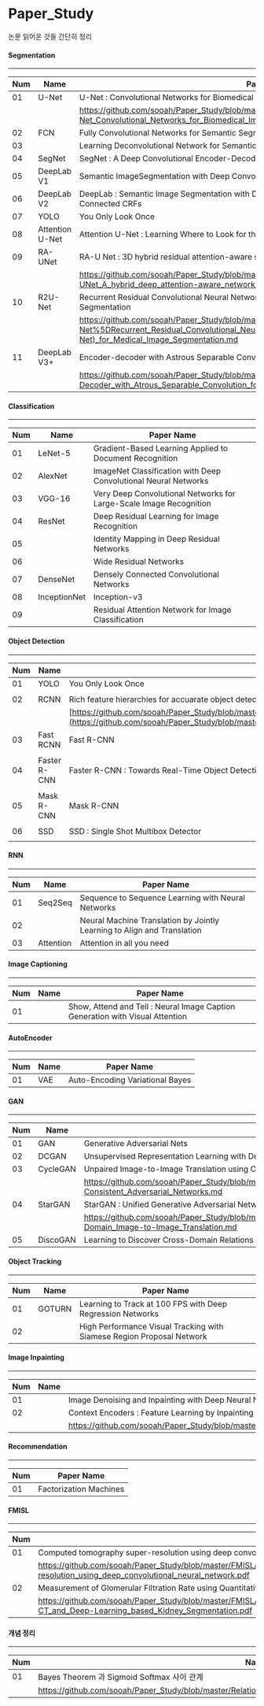 # Paper_Study

논문 읽어온 것들 간단히 정리

#### Segmentation

--------------

| Num  | Name            | Paper Name                                                   |
| ---- | --------------- | ------------------------------------------------------------ |
| 01   | U-Net           | U-Net : Convolutional Networks for Biomedical Image Segmentation |
|      |                 |https://github.com/sooah/Paper_Study/blob/master/Segmentation/U-Net_Convolutional_Networks_for_Biomedical_Image_Segmentation.pdf |
| 02   | FCN             | Fully Convolutional Networks for Semantic Segmentation       |
| 03   |                 | Learning Deconvolutional Network for Semantic Segmentation   |
| 04   | SegNet          | SegNet : A Deep Convolutional Encoder-Decoder Architecture for Image Segmentation |
| 05   | DeepLab V1      | Semantic ImageSegmentation with Deep Convolutional Nets and Fully Connected CRFs |
| 06   | DeepLab V2      | DeepLab : Semantic Image Segmentation with Deep Convolutional Nets, Atrous Convolution and Fully Connected CRFs |
| 07   | YOLO            | You Only Look Once                                           |
| 08   | Attention U-Net | Attention U-Net : Learning Where to Look for the Pancreas    |
| 09   | RA-UNet         | RA-U Net : 3D hybrid residual attention-aware segmentation   |
|      |                 | https://github.com/sooah/Paper_Study/blob/master/Segmentation/RA-UNet_A_hybrid_deep_attention-aware_network_to_extract_liver_and_tumor_in_CT_scans.md |
| 10   | R2U-Net         | Recurrent Residual Convolutional Neural Network based on U-Net(R2U-Net) for Medical Image Segmentation |
|      |                 | https://github.com/sooah/Paper_Study/blob/master/Segmentation/%5BR2U-Net%5DRecurrent_Residual_Convolutional_Neural_Network_based_on_U-Net(R2U-Net)_for_Medical_Image_Segmentation.md |
| 11   | DeepLab V3+     | Encoder-decoder with Astrous Separable Convolution for Semantic Image Segmentation |
|      |                 |https://github.com/sooah/Paper_Study/blob/master/Segmentation/%5BDeepLabV3%2B%5DEncoder-Decoder_with_Atrous_Separable_Convolution_for_Semantic_Image_Segmentation.md |


#### Classification

- - -

| Num  | Name         | Paper Name                                                   |
| ---- | ------------ | ------------------------------------------------------------ |
| 01   | LeNet-5      | Gradient-Based Learning Applied to Document Recognition      |
| 02   | AlexNet      | ImageNet Classification with Deep Convolutional Neural Networks |
| 03   | VGG-16       | Very Deep Convolutional Networks for Large-Scale Image Recognition |
| 04   | ResNet       | Deep Residual Learning for Image Recognition                 |
| 05   |              | Identity Mapping in Deep Residual Networks                   |
| 06   |              | Wide Residual Networks                                       |
| 07   | DenseNet     | Densely Connected Convolutional Networks                     |
| 08   | InceptionNet | Inception-v3                                                 |
| 09   |              | Residual Attention Network for Image Classification          |



#### Object Detection

------

| Num  | Name         | Paper Name                                                   |
| ---- | ------------ | ------------------------------------------------------------ |
| 01   | YOLO         | You Only Look Once                                           |
|      |              |                                                              |
| 02   | RCNN         | Rich feature hierarchies for accuarate object detection and semantic segmentation |
|      |              | [https://github.com/sooah/Paper_Study/blob/master/Object%20Detection/%5BRCNN%5DRich_Feature_Hierarchies_for_Accurate_Object_Detection_and_Semantic_Segmentation.md](https://github.com/sooah/Paper_Study/blob/master/Object Detection/[RCNN]Rich_Feature_Hierarchies_for_Accurate_Object_Detection_and_Semantic_Segmentation.md) |
| 03   | Fast RCNN    | Fast R-CNN                                                   |
|      |              |                                                              |
| 04   | Faster R-CNN | Faster R-CNN : Towards Real-Time Object Detection with Region Proposal Networks |
|      |              |                                                              |
| 05   | Mask R-CNN   | Mask R-CNN                                                   |
|      |              |                                                              |
| 06   | SSD          | SSD : Single Shot Multibox Detector                          |
|      |              |                                                              |







#### RNN

---

| Num  | Name      | Paper Name                                                   |
| ---- | --------- | ------------------------------------------------------------ |
| 01   | Seq2Seq   | Sequence to Sequence Learning with Neural Networks           |
| 02   |           | Neural Machine Translation by Jointly Learning to Align and Translation |
| 03   | Attention | Attention in all you need                                    |



#### Image Captioning

---

| Num  | Name | Paper Name                                                   |
| ---- | ---- | ------------------------------------------------------------ |
| 01   |      | Show, Attend and Tell : Neural Image Caption Generation with Visual Attention |


#### AutoEncoder

----

| Num  | Name | Paper Name                      |
| ---- | ---- | ------------------------------- |
| 01   | VAE  | Auto-Encoding Variational Bayes |


#### GAN

----

| Num  | Name     | Paper Name                                                   |
| ---- | -------- | ------------------------------------------------------------ |
| 01   | GAN      | Generative Adversarial Nets                                  |
| 02   | DCGAN    | Unsupervised Representation Learning with Deep Convolutional Generative Adversarial Networks |
| 03   | CycleGAN | Unpaired Image-to-Image Translation using Cycle-Consistent Adversarial Networks |
|      |          | https://github.com/sooah/Paper_Study/blob/master/GAN/Unpaired_Image-to-Image_Translation_using_Cycle-Consistent_Adversarial_Networks.md |
| 04   | StarGAN  | StarGAN : Unified Generative Adversarial Networks for Multi-Domain Image-to-Image Translation |
|      |          | https://github.com/sooah/Paper_Study/blob/master/GAN/StarGAN_Unified_Generative_Adversarial_Networks_for_Multi-Domain_Image-to-Image_Translation.md |
| 05   | DiscoGAN | Learning to Discover Cross-Domain Relations with Generative Adversarial Networks |


#### Object Tracking

------

| Num  | Name   | Paper Name                                                 |
| ---- | ------ | ---------------------------------------------------------- |
| 01   | GOTURN | Learning to Track at 100 FPS with Deep Regression Networks |
| 02 |  | High Performance Visual Tracking with Siamese Region Proposal Network|


#### Image Inpainting

---

| Num  | Name | Paper Name                                               |
| ---- | ---- | -------------------------------------------------------- |
| 01   |      | Image Denoising and Inpainting with Deep Neural Networks |
| 02   |      | Context Encoders : Feature Learning by Inpainting        |
|      |      | https://github.com/sooah/Paper_Study/blob/master/Inpainting/Context_Encoders_Feature_Learning_by_Inpainting.pdf |

#### Recommendation
-----
| Num | Paper Name|
| --- | --- |
| 01 | Factorization Machines |

#### FMISL

-----

| Num  | Paper Name                                                   |
| ---- | ------------------------------------------------------------ |
| 01   | Computed tomography super-resolution using deep convolutional neural network |
|      | https://github.com/sooah/Paper_Study/blob/master/FMISL/Computed_tomography_super-resolution_using_deep_convolutional_neural_network.pdf |
| 02   | Measurement of Glomerular Filtration Rate using Quantitative SPECT-CT and Deep-Learning based Kidney Segmentation |
|      |https://github.com/sooah/Paper_Study/blob/master/FMISL/Measurement_of_Glomerular_Filtration_Rate_using_Quantitative_SPECT-CT_and_Deep-Learning_based_Kidney_Segmentation.pdf|



#### 개념 정리

-----
| Num  | Name                                       |
| ---- | ------------------------------------------ |
| 01   | Bayes Theorem 과 Sigmoid Softmax 사이 관계 |
|      | https://github.com/sooah/Paper_Study/blob/master/Relationship_between_Bayes_Theorem_and_Sigmoid_Softmax.pdf |
